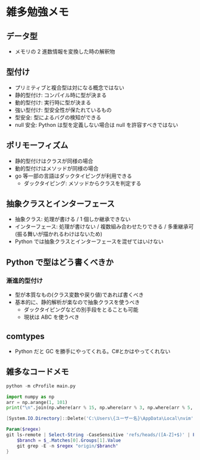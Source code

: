 # 雑多勉強メモ

## データ型

- メモリの 2 進数情報を変換した時の解釈物

## 型付け

- プリミティブと複合型は対になる概念ではない
- 静的型付け: コンパイル時に型が決まる
- 動的型付け: 実行時に型が決まる
- 強い型付け: 型安全性が保たれているもの
- 型安全: 型によるバグの検知ができる
- null 安全: Python は型を定義しない場合は null を許容すべきではない

## ポリモーフィズム

- 静的型付けはクラスが同様の場合
- 動的型付けはメソッドが同様の場合
- go 等一部の言語はダックタイピングが利用できる
  - ダックタイピング: メソッドからクラスを判定する

## 抽象クラスとインターフェース

- 抽象クラス: 処理が書ける / 1 個しか継承できない
- インターフェース: 処理が書けない / 複数組み合わせたりできる / 多重継承可(振る舞いが描かれるわけはないため)
- Python では抽象クラスとインターフェースを混ぜてはいけない

## Python で型はどう書くべきか

### 漸進的型付け

- 型が本質なもの(クラス変数や戻り値)であれば書くべき
- 基本的に、静的解析が楽なので抽象クラスを使うべき
  - ダックタイピングなどの別手段をとることも可能
  - 現状は ABC を使うべき

## comtypes

- Python だと GC を勝手にやってくれる。C#とかはやってくれない

## 雑多なコードメモ

```py
python -m cProfile main.py
```

```py
import numpy as np
arr = np.arange(1, 101)
print("\n".join(np.where(arr % 15, np.where(arr % 3, np.where(arr % 5, arr, "Buzz"), "Fizz"), "FizzBuzz")))
```

```ps1
[System.IO.Directory]::Delete('C:\Users\{ユーザー名}\AppData\Local\nvim')
```

```ps1
Param($regex)
git ls-remote | Select-String -CaseSensitive 'refs/heads/([A-Z]+$)' | ForEach-Object {
    $branch = $_.Matches[0].Groups[1].Value
    git grep -E -n $regex "origin/$branch"
}
```
